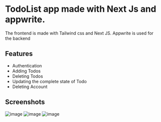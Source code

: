 # TodoList app made with Next Js and appwrite.
The frontend is made with Tailwind css and Next JS. Appwrite is used for the backend
## Features
- Authentication
- Adding Todos
- Deleting Todos
- Updating the complete state of Todo
- Deleting Account

## Screenshots
![image](https://user-images.githubusercontent.com/49620321/167256461-77f89573-1dc0-44c8-96f3-3c11eafe8521.png)
![image](https://user-images.githubusercontent.com/49620321/167256485-15b255df-e788-4d72-957a-b89e9fd61199.png)
![image](https://user-images.githubusercontent.com/49620321/167256565-8def0233-fb5e-435e-bce6-d126f9f288e6.png)
